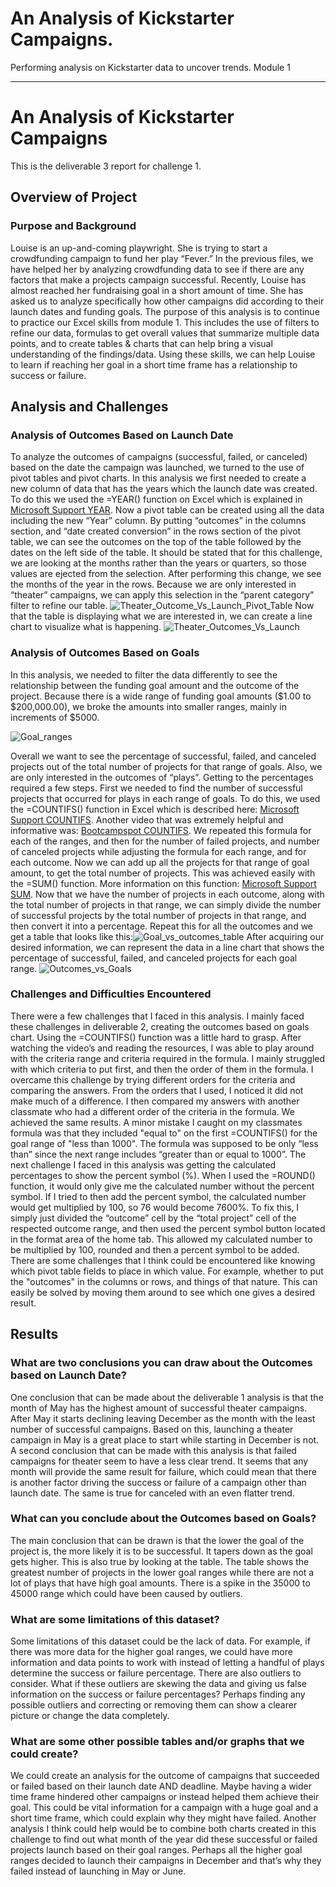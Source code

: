 # An Analysis of Kickstarter Campaigns.
Performing analysis on Kickstarter data to uncover trends. Module 1
- - -
# An Analysis of Kickstarter Campaigns
This is the deliverable 3 report for challenge 1.

## Overview of Project
### Purpose and Background
Louise is an up-and-coming playwright. She is trying to start a crowdfunding campaign to fund her play “Fever.” In the previous files, we have helped her by analyzing crowdfunding data to see if there are any factors that make a projects campaign successful. Recently, Louise has almost reached her fundraising goal in a short amount of time. She has asked us to analyze specifically how other campaigns did according to their launch dates and funding goals. The purpose of this analysis is to continue to practice our Excel skills from module 1. This includes the use of filters to refine our data, formulas to get overall values that summarize multiple data points, and to create tables & charts that can help bring a visual understanding of the findings/data. Using these skills, we can help Louise to learn if reaching her goal in a short time frame has a relationship to success or failure.

## Analysis and Challenges
### Analysis of Outcomes Based on Launch Date
To analyze the outcomes of campaigns (successful, failed, or canceled) based on the date the campaign was launched, we turned to the use of pivot tables and pivot charts. In this analysis we first needed to create a new column of data that has the years which the launch date was created. To do this we used the =YEAR() function on Excel which is explained in [Microsoft Support YEAR](https://support.microsoft.com/en-us/office/year-function-c64f017a-1354-490d-981f-578e8ec8d3b9?ui=en-us&rs=en-us&ad=us). Now a pivot table can be created using all the data including the new “Year” column. By putting “outcomes” in the columns section, and “date created conversion” in the rows section of the pivot table, we can see the outcomes on the top of the table followed by the dates on the left side of the table. It should be stated that for this challenge, we are looking at the months rather than the years or quarters, so those values are ejected from the selection. After performing this change, we see the months of the year in the rows. Because we are only interested in “theater” campaigns, we can apply this selection in the “parent category” filter to refine our table.
![Theater_Outcome_Vs_Launch_Pivot_Table](https://github.com/DaniliukK95/kickstarter-analysis/blob/main/Resources/Extra%20resources/Theater_outcome_vs_launch_pivot_table.PNG)
Now that the table is displaying what we are interested in, we can create a line chart to visualize what is happening.
![Theater_Outcomes_Vs_Launch](https://github.com/DaniliukK95/kickstarter-analysis/blob/main/Resources/Theater_outcomes_vs_launch.png)

### Analysis of Outcomes Based on Goals
In this analysis, we needed to filter the data differently to see the relationship between the funding goal amount and the outcome of the project. Because there is a wide range of funding goal amounts ($1.00 to $200,000.00), we broke the amounts into smaller ranges, mainly in increments of $5000.

![Goal_ranges](https://github.com/DaniliukK95/kickstarter-analysis/blob/main/Resources/Extra%20resources/Goal_ranges.PNG)

Overall we want to see the percentage of successful, failed, and canceled projects out of the total number of projects for that range of goals. Also, we are only interested in the outcomes of “plays”. Getting to the percentages required a few steps. First we needed to find the number of successful projects that occurred for plays in each range of goals. To do this, we used the =COUNTIFS() function in Excel which is described here: [Microsoft Support COUNTIFS](https://support.microsoft.com/en-us/office/countifs-function-dda3dc6e-f74e-4aee-88bc-aa8c2a866842?ui=en-us&rs=en-us&ad=us). Another video that was extremely helpful and informative was: [Bootcampspot COUNTIFS](https://courses.bootcampspot.com/courses/1900/assignments/35945?module_item_id=704534). We repeated this formula for each of the ranges, and then for the number of failed projects, and number of canceled projects while adjusting the formula for each range, and for each outcome. Now we can add up all the projects for that range of goal amount, to get the total number of projects. This was achieved easily with the =SUM() function. More information on this function: [Microsoft Support SUM](https://support.microsoft.com/en-us/office/use-autosum-to-sum-numbers-543941e7-e783-44ef-8317-7d1bb85fe706#:~:text=If%20you%20need%20to%20sum,function). Now that we have the number of projects in each outcome, along with the total number of projects in that range, we can simply divide the number of successful projects by the total number of projects in that range, and then convert it into a percentage. Repeat this for all the outcomes and we get a table that looks like this:![Goal_vs_outcomes_table](https://github.com/DaniliukK95/kickstarter-analysis/blob/main/Resources/Extra%20resources/Goal_vs_outcomes_table.PNG) 
After acquiring our desired information, we can represent the data in a line chart that shows the percentage of successful, failed, and canceled projects for each goal range. ![Outcomes_vs_Goals](https://github.com/DaniliukK95/kickstarter-analysis/blob/main/Resources/Outcomes_vs_Goals.png)

### Challenges and Difficulties Encountered
There were a few challenges that I faced in this analysis. I mainly faced these challenges in deliverable 2, creating the outcomes based on goals chart. Using the =COUNTIFS() function was a little hard to grasp. After watching the video’s and reading the resources, I was able to play around with the criteria range and criteria required in the formula. I mainly struggled with which criteria to put first, and then the order of them in the formula. I overcame this challenge by trying different orders for the criteria and comparing the answers. From the orders that I used, I noticed it did not make much of a difference. I then compared my answers with another classmate who had a different order of the criteria in the formula. We achieved the same results. A minor mistake I caught on my classmates formula was that they included "equal to" on the first =COUNTIFS() for the goal range of "less than 1000". The formula was supposed to be only “less than” since the next range includes “greater than or equal to 1000”. The next challenge I faced in this analysis was getting the calculated percentages to show the percent symbol (%). When I used the =ROUND() function, it would only give me the calculated number without the percent symbol. If I tried to then add the percent symbol, the calculated number would get multiplied by 100, so 76 would become 7600%. To fix this, I simply just divided the “outcome” cell by the “total project” cell of the respected outcome range, and then used the percent symbol button located in the format area of the home tab. This allowed my calculated number to be multiplied by 100, rounded and then a percent symbol to be added. There are some challenges that I think could be encountered like knowing which pivot table fields to place in which value. For example, whether to put the "outcomes" in the columns or rows, and things of that nature. This can easily be solved by moving them around to see which one gives a desired result.

## Results

### What are two conclusions you can draw about the Outcomes based on Launch Date?
One conclusion that can be made about the deliverable 1 analysis is that the month of May has the highest amount of successful theater campaigns. After May it starts declining leaving December as the month with the least number of successful campaigns. Based on this, launching a theater campaign in May is a great place to start while starting in December is not. A second conclusion that can be made with this analysis is that failed campaigns for theater seem to have a less clear trend. It seems that any month will provide the same result for failure, which could mean that there is another factor driving the success or failure of a campaign other than launch date. The same is true for canceled with an even flatter trend.   

### What can you conclude about the Outcomes based on Goals?
The main conclusion that can be drawn is that the lower the goal of the project is, the more likely it is to be successful. It tapers down as the goal gets higher. This is also true by looking at the table. The table shows the greatest number of projects in the lower goal ranges while there are not a lot of plays that have high goal amounts. There is a spike in the 35000 to 45000 range which could have been caused by outliers. 

### What are some limitations of this dataset?
Some limitations of this dataset could be the lack of data. For example, if there was more data for the higher goal ranges, we could have more information and data points to work with instead of letting a handful of plays determine the success or failure percentage. There are also outliers to consider. What if these outliers are skewing the data and giving us false information on the success or failure percentages? Perhaps finding any possible outliers and correcting or removing them can show a clearer picture or change the data completely. 

### What are some other possible tables and/or graphs that we could create?
We could create an analysis for the outcome of campaigns that succeeded or failed based on their launch date AND deadline. Maybe having a wider time frame hindered other campaigns or instead helped them achieve their goal. This could be vital information for a campaign with a huge goal and a short time frame, which could explain why they might have failed. Another analysis I think could help would be to combine both charts created in this challenge to find out what month of the year did these successful or failed projects launch based on their goal ranges. Perhaps all the higher goal ranges decided to launch their campaigns in December and that’s why they failed instead of launching in May or June. 
